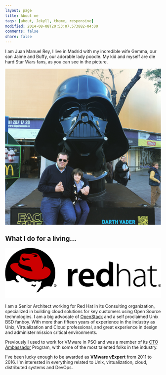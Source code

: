 ```yaml
---
layout: page
title: About me
tags: [about, Jekyll, theme, responsive]
modified: 2014-08-08T20:53:07.573882-04:00
comments: false
share: false
---
```


I am Juan Manuel Rey, I live in Madrid with my incredible wife Gemma, our son Jaime and Buffy, our adorable lady poodle. My kid and myself are die hard Star Wars fans, as you can see in the picture.

[![](/images/facetehforce-darthvader-jaime.jpg)]({{site.url}}/images/facetehforce-darthvader-jaime.jpg)

## What I do for a living...

[![](/images/redhat-logo.jpg)]({{site.url}}/images/redhat-logo.jpg)

I am a Senior Architect working for Red Hat in its Consulting organization, specialized in building cloud solutions for key customers using Open Source technologies. I am a big advocate of [OpenStack](http://www.openstack.org) and a self proclaimed Unix BSD fanboy. With more than fifteen years of experience in the industry as Unix, Virtualization and Cloud professional, and great experience in design and administer mission critical environments.

Previously I used to work for VMware in PSO and was a member of its [CTO Ambassador](http://blogs.vmware.com/cto/author/ctoambassadors/) Program, with some of the most talented folks in the industry.

I've been lucky enough to be awarded as **VMware vExpert** from 2011 to 2016. I'm interested in everything related to Unix, virtualization, cloud, distributed systems and DevOps.
